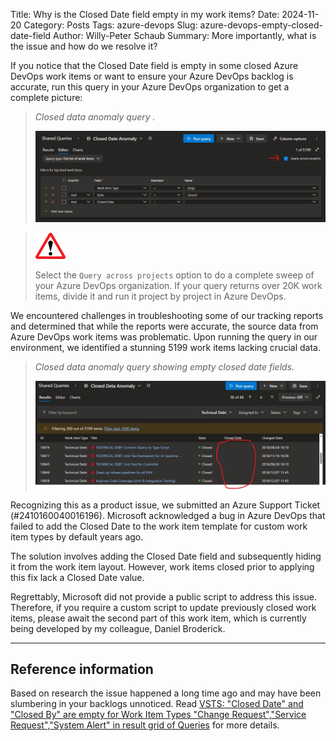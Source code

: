 Title: Why is the Closed Date field empty in my work items?
Date: 2024-11-20
Category: Posts 
Tags: azure-devops
Slug: azure-devops-empty-closed-date-field
Author: Willy-Peter Schaub
Summary: More importantly, what is the issue and how do we resolve it?

If you notice that the Closed Date field is empty in some closed Azure DevOps work items or want to ensure your Azure DevOps backlog is accurate, run this query in your Azure DevOps organization to get a complete picture: 

> _Closed data anomaly query ._
>
> ![query](../images/azure-devops-empty-closed-date-field-1.jpg)

> ![alert](../images/alert-tiny.png)
>
> Select the ```Query across projects``` option to do a complete sweep of your Azure DevOps organization. If your query returns over 20K work items, divide it and run it project by project in Azure DevOps.
>

We encountered challenges in troubleshooting some of our tracking reports and determined that while the reports were accurate, the source data from Azure DevOps work items was problematic. Upon running the query in our environment, we identified a stunning 5199 work items lacking crucial data.

> _Closed data anomaly query showing empty closed date fields._
>
> ![query result](../images/azure-devops-empty-closed-date-field-2.jpg)

Recognizing this as a product issue, we submitted an Azure Support Ticket (#2410160040016196). Microsoft acknowledged a bug in Azure DevOps that failed to add the Closed Date to the work item template for custom work item types by default years ago. 

The solution involves adding the Closed Date field and subsequently hiding it from the work item layout. However, work items closed prior to applying this fix lack a Closed Date value.

Regrettably, Microsoft did not provide a public script to address this issue. Therefore, if you require a custom script to update previously closed work items, please await the second part of this work item, which is currently being developed by my colleague, Daniel Broderick.

---

## Reference information

Based on research the issue happened a long time ago and may have been slumbering in your backlogs unnoticed. Read [VSTS: "Closed Date" and "Closed By" are empty for Work Item Types "Change Request","Service Request","System Alert" in result grid of Queries](https://developercommunity.visualstudio.com/t/vsts-closed-date-and-closed-by-are-empty-for-work/236045) for more details.

